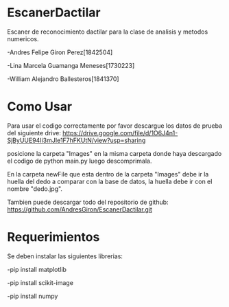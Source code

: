 # EscanerDactilar
Escaner de reconocimiento dactilar para la clase de analisis y metodos numericos.

-Andres Felipe Giron Perez[1842504]

-Lina Marcela Guamanga Meneses[1730223]

-William Alejandro Ballesteros[1841370]

# Como Usar
Para usar el codigo correctamente por favor descargue los datos de prueba del siguiente drive: 
https://drive.google.com/file/d/1O6J4n1-SjByUUE94Ii3mJIe1F7hFKUtN/view?usp=sharing

posicione la carpeta "Images" en la misma carpeta donde haya descargado el codigo de python main.py luego descomprimala.

En la carpeta newFile que esta dentro de la carpeta "Images" debe ir la huella del dedo a comparar con la base de datos, 
la huella debe ir con el nombre "dedo.jpg".

Tambien puede descargar todo del repositorio de github:
https://github.com/AndresGiron/EscanerDactilar.git

# Requerimientos
Se deben instalar las siguientes librerias:

-pip install matplotlib

-pip install scikit-image

-pip install numpy


